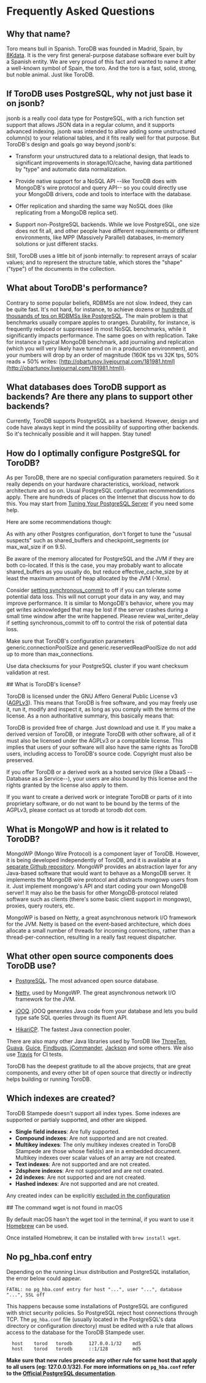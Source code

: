 <h1>Frequently Asked Questions</h1>

## Why that name?

Toro means bull in Spanish. ToroDB was founded in Madrid, Spain, by [8Kdata](https://8kdata.com/). It is the very first general-purpose database software ever built by a Spanish entity. We are very proud of this fact and wanted to name it after a well-known symbol of Spain, the toro. And the toro is a fast, solid, strong, but noble animal. Just like ToroDB.

## If ToroDB uses PostgreSQL, why not just base it on jsonb?

jsonb is a really cool data type for PostgreSQL, with a rich function set support that allows JSON data in a regular column, and it supports advanced indexing. jsonb was intended to allow adding some unstructured column(s) to your relational tables, and it fits really well for that purpose. But ToroDB's design and goals go way beyond jsonb's:

* Transform your unstructured data to a relational design, that leads to significant improvements in storage/IO/cache, having data partitioned by "type" and automatic data normalization.

* Provide native support for a NoSQL API --like ToroDB does with MongoDB's wire protocol and query API-- so you could directly use your MongoDB drivers, code and tools to interface with the database.

* Offer replication and sharding the same way NoSQL does (like replicating from a MongoDB replica set).

* Support non-PostgreSQL backends. While we love PostgreSQL, one size does not fit all, and other people have different requirements or different environments, like MPP (Massively Parallel) databases, in-memory solutions or just different stacks.

Still, ToroDB uses a little bit of jsonb internally: to represent arrays of scalar values; and to represent the structure table, which stores the "shape" ("type") of the documents in the collection.

## What about ToroDB's performance?

Contrary to some popular beliefs, RDBMSs are not slow. Indeed, they can be quite fast. It's not hard, for instance, to achieve dozens or [hundreds of thousands of tps on RDBMSs like PostgreSQL](http://obartunov.livejournal.com/181981.html). The main problem is that benchmarks usually compare apples to oranges. Durability, for instance, is frequently reduced or suppressed in most NoSQL benchmarks, while it significantly impacts performance. The same goes on with replication. Take for instance a typical MongoDB benchmark, add journaling and replication (which you will very likely have turned on in a production environment), and your numbers will drop by an order of magnitude (160K tps vs 32K tps, 50% reads + 50% writes: [http://obartunov.livejournal.com/181981.html](http://obartunov.livejournal.com/181981.html)).

## What databases does ToroDB support as backends? Are there any plans to support other backends?

Currently, ToroDB supports PostgreSQL as a backend. However, design and code have always kept in mind the possibility of supporting other backends. So it's technically possible and it will happen. Stay tuned!

## How do I optimally configure PostgreSQL for ToroDB?

As per ToroDB, there are no special configuration parameters required. So it really depends on your hardware characteristics, workload, network architecture and so on. Usual PostgreSQL configuration recommendations apply. There are hundreds of places on the Internet that discuss how to do this. You may start from [Tuning Your PostgreSQL Server](https://wiki.postgresql.org/wiki/Tuning_Your_PostgreSQL_Server) if you need some help.

Here are some recommendations though:

As with any other Postgres configuration, don't forget to tune the "ususal suspects" such as shared_buffers and checkpoint_segments (or max_wal_size if on 9.5).

Be aware of the memory allocated for PostgreSQL and the JVM if they are both co-located. If this is the case, you may probably want to allocate shared_buffers as you usually do, but reduce effective_cache_size by at least the maximum amount of heap allocated by the JVM (-Xmx).

Consider [setting synchronous_commit](http://www.postgresql.org/docs/9.4/static/runtime-config-wal.html) to off if you can tolerate some potential data loss. This will not corrupt your data in any way, and may improve performance. It is similar to MongoDB's behavior, where you may get writes acknowledged that may be lost if the server crashes during a small time window after the write happened. Please review wal_writer_delay if setting synchronous_commit to off to control the risk of potential data loss.

Make sure that ToroDB's configuration parameters generic.connectionPoolSize and generic.reservedReadPoolSize do not add up to more than max_connections.

Use data checksums for your PostgreSQL cluster if you want checksum validation at rest.

## What is ToroDB's license?

ToroDB is licensed under the GNU Affero General Public License v3 ([AGPLv3](https://www.gnu.org/licenses/agpl-3.0.html)). This means that ToroDB is free software, and you may freely use it, run it, modify and inspect it, as long as you comply with the terms of the license. As a non authoritative summary, this basically means that:

ToroDB is provided free of charge. Just download and use it.
If you make a derived version of ToroDB, or integrate ToroDB with other software, all of it must also be licensed under the AGPLv3 or a compatible license. This implies that users of your software will also have the same rights as ToroDB users, including access to ToroDB's source code. Copyright must also be preserved.

If you offer ToroDB or a derived work as a hosted service (like a DbaaS --Database as a Service--), your users are also bound by this license and the rights granted by the license also apply to them.

If you want to create a derived work or integrate ToroDB or parts of it into proprietary software, or do not want to be bound by the terms of the AGPLv3, please contact us at torodb at torodb dot com.

## What is MongoWP and how is it related to ToroDB?

MongoWP (Mongo Wire Protocol) is a component layer of ToroDB. However, it is being developed independently of ToroDB, and it is available at a [separate Github repository](https://github.com/8kdata/mongowp). MongoWP provides an abstraction layer for any Java-based software that would want to behave as a MongoDB server. It implements the MongoDB wire protocol and abstracts mongowp users from it. Just implement mongowp's API and start coding your own MongoDB server! It may also be the basis for other MongoDB-protocol related software such as clients (there's some basic client support in mongowp), proxies, query routers, etc.

MongoWP is based on Netty, a great asynchronous network I/O framework for the JVM. Netty is based on the event-based architecture, which does allocate a small number of threads for incoming connections, rather than a thread-per-connection, resulting in a really fast request dispatcher.

## What other open source components does ToroDB use?

* [PostgreSQL](http://www.postgresql.org/). The most advanced open source database.

* [Netty](http://netty.io/), used by MongoWP. The great asynchronous network I/O framework for the JVM.

* [jOOQ](http://www.jooq.org/). jOOQ generates Java code from your database and lets you build type safe SQL queries through its fluent API.

* [HikariCP](http://brettwooldridge.github.io/HikariCP/). The fastest Java connection pooler.

There are also many other Java libraries used by ToroDB like [ThreeTen](http://www.threeten.org/), [Guava](https://github.com/google/guava), [Guice](https://github.com/google/guice), [Findbugs](http://findbugs.sourceforge.net/), [jCommander](http://jcommander.org/), [Jackson](http://wiki.fasterxml.com/JacksonHome) and some others. We also use [Travis](https://travis-ci.org/) for CI tests.

ToroDB has the deepest gratitude to all the above projects, that are great components, and every other bit of open source that directly or indirectly helps building or running ToroDB.

## Which indexes are created?

ToroDB Stampede doesn't support all index types. Some indexes are supported or partialy supported, and other are skipped.

  * **Single field indexes**: Are fully supported.
  * **Compound indexes**: Are not supported and are not created.
  * **Multikey indexes**: The only multikey indexes created in ToroDB Stampede are those whose field(s) are in a embedded document. Multikey indexes over scalar values of an array are not created.
  * **Text indexes**: Are not supported and are not created.
  * **2dsphere indexes**: Are not supported and are not created.
  * **2d indexes**: Are not supported and are not created.
  * **Hashed indexes**: Are not supported and are not created.

Any created index can be explicitly [excluded in the configuration](installation/configuration.md#exclude-a-mongodb-index)     

## The command wget is not found in macOS

By default macOS hasn't the wget tool in the terminal, if you want to use it [Homebrew](http://brew.sh) can be used.

Once installed Homebrew, it can be installed with `brew install wget`.

## No pg_hba.conf entry

Depending on the running Linux distribution and PostgreSQL installation, the error below could appear.

```
FATAL: no pg_hba.conf entry for host "...", user "...", database "...", SSL off
```

This happens because some installations of PostgreSQL are configured with strict security policies. So PostgreSQL reject host connections through TCP. The `pg_hba.conf` file (usually located in the PostgreSQL's data directory or configuration directory) must be edited with a rule that allows access to the database for the ToroDB Stampede user.

```
  host    torod   torodb      127.0.0.1/32    md5
  host    torod   torodb      ::1/128         md5
```

__Make sure that new rules precede any other rule for same host that apply to all users (eg: 127.0.0.1/32). For more informations on `pg_hba.conf` refer to the [Official PostgreSQL documentation](https://www.postgresql.org/docs/current/static/auth-pg-hba-conf.html)__.
